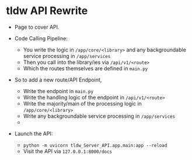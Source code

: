 # tldw API Rewrite

- Page to cover API.


- Code Calling Pipeline:
  * You write the logic in `/app/core/<library>` and any backgroundable service processing in `/app/services`
  * Then you call into the library/ies via `/api/v1/<route>`
  * Which the routes themselves are defined in `main.py`

- So to add a new route/API Endpoint,
  - Write the endpoint in `main.py`
  - Write the handling logic of the endpoint in `/api/v1/<route>`
  - Write the majority/main of the processing logic in `/app/core/<library>`
  - Write any backgroundable service processing in `/app/services`
  - 



- Launch the API:
  - `python -m uvicorn tldw_Server_API.app.main:app --reload`
  - Visit the API via `127.0.0.1:8000/docs`
